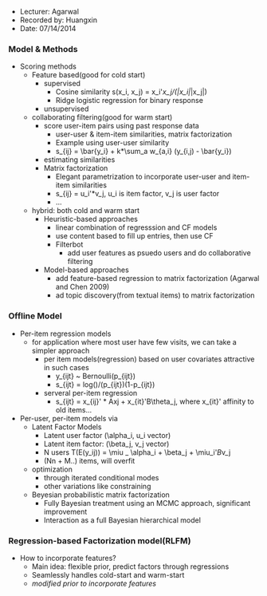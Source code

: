 
* Lecturer: Agarwal
* Recorded by: Huangxin
* Date: 07/14/2014

### Model & Methods
- Scoring methods
	- Feature based(good for cold start)
		- supervised
			- Cosine similarity s(x_i, x_j) = x_i'*x_j/(|x_i|*|x_j|)
			- Ridge logistic regression for binary response
		- unsupervised
	- collaborating filtering(good for warm start)
		- score user-item pairs using past response data
			- user-user & item-item similarities, matrix factorization
			- Example using user-user similarity
			- s_{ij} = \bar{y_i} + k*\sum_a w_{a,i} (y_{i,j) - \bar{y_i})
		- estimating similarities
		- Matrix factorization
			- Elegant parametrization to incorporate user-user and item-item similarities
			- s_{ij} = u_i'*v_j, u_i is item factor, v_j is user factor
			- ...
	- hybrid: both cold and warm start
		- Heuristic-based approaches
			- linear combination of regresssion and CF models
			- use content based to fill up entries, then use CF
			- Filterbot
				- add user features as psuedo users and do collaborative filtering
		- Model-based approaches
			- add feature-based regression to matrix factorization (Agarwal and Chen 2009)
			- ad topic discovery(from textual items) to matrix factorization
		
### Offline Model
- Per-item regression models
	- for application where most user have few visits, we can take a simpler approach
		- per item models(regression) based on user covariates attractive in such cases
			- y_{ijt} ~ Bernoulli(p_{ijt})
			- s_{ijt} = log()/(p_{ijt})(1-p_{ijt})
		- serveral per-item regression
			- s_{ijt} = x_{ij}' * Axj + x_{it}'B\theta_j, where x_{it}' affinity to old items...
- Per-user, per-item models via 
	- Latent Factor Models
		- Latent user factor (\alpha_i, u_i vector)
		- Latent item factor: (\beta_j, v_j vector)
		- N users T(E(y_ij)) = \miu _ \alpha_i + \beta_j + \miu_i'*B*v_j
		- (Nn + M..) items, will overfit
	- optimization
		- through iterated conditional modes
		- other variations like constraining
	- Beyesian probabilistic matrix factorization
		- Fully Bayesian treatment using an MCMC approach, significant improvement
		- Interaction as a full Bayesian hierarchical model

### Regression-based Factorization model(RLFM)
- How to incorporate features?
	- Main idea: flexible prior, predict factors through regressions
	- Seamlessly handles cold-start and warm-start
	- *modified prior to incorporate features*
	
		